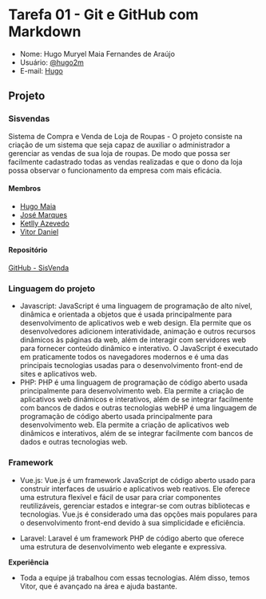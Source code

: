 # Tarefa 01 - Git e GitHub com Markdown

- Nome: Hugo Muryel Maia Fernandes de Araújo
- Usuário: [@hugo2m](https://github.com/hugo2m)
- E-mail: [Hugo](maiahugom123@gmail.com)
## Projeto

### Sisvendas

 Sistema de Compra e Venda de Loja de Roupas - O projeto consiste na criação de um sistema que seja capaz de auxiliar o administrador a gerenciar as vendas de sua loja de roupas. De modo que possa ser facilmente cadastrado todas as vendas realizadas e que o dono da loja possa observar o funcionamento da empresa com mais eficácia.


#### Membros

- [Hugo Maia](https://github.com/hugo2m)
- [José Marques](https://github.com/joseP1432)
- [Ketlly Azevedo](https://github.com/ketwy)
- [Vitor Daniel](https://github.com/vitordaniel31)


#### Repositório

[GitHub - SisVenda ](https://github.com/vitordaniel31/sisvenda)

### Linguagem do projeto


- Javascript: JavaScript é uma linguagem de programação de alto nível, dinâmica e orientada a objetos que é usada principalmente para desenvolvimento de aplicativos web e web design. Ela permite que os desenvolvedores adicionem interatividade, animação e outros recursos dinâmicos às páginas da web, além de interagir com servidores web para fornecer conteúdo dinâmico e interativo. O JavaScript é executado em praticamente todos os navegadores modernos e é uma das principais tecnologias usadas para o desenvolvimento front-end de sites e aplicativos web.
- PHP: PHP é uma linguagem de programação de código aberto usada principalmente para desenvolvimento web. Ela permite a criação de aplicativos web dinâmicos e interativos, além de se integrar facilmente com bancos de dados e outras tecnologias webHP é uma linguagem de programação de código aberto usada principalmente para desenvolvimento web. Ela permite a criação de aplicativos web dinâmicos e interativos, além de se integrar facilmente com bancos de dados e outras tecnologias web. 

### Framework
- Vue.js: Vue.js é um framework JavaScript de código aberto usado para construir interfaces de usuário e aplicativos web reativos. Ele oferece uma estrutura flexível e fácil de usar para criar componentes reutilizáveis, gerenciar estados e integrar-se com outras bibliotecas e tecnologias. Vue.js é considerado uma das opções mais populares para o desenvolvimento front-end devido à sua simplicidade e eficiência.

- Laravel: Laravel é um framework PHP de código aberto que oferece uma estrutura de desenvolvimento web elegante e expressiva.

**Experiência**
- Toda a equipe já trabalhou com essas tecnologias. Além disso, temos Vitor, que é avançado na área e ajuda bastante.

